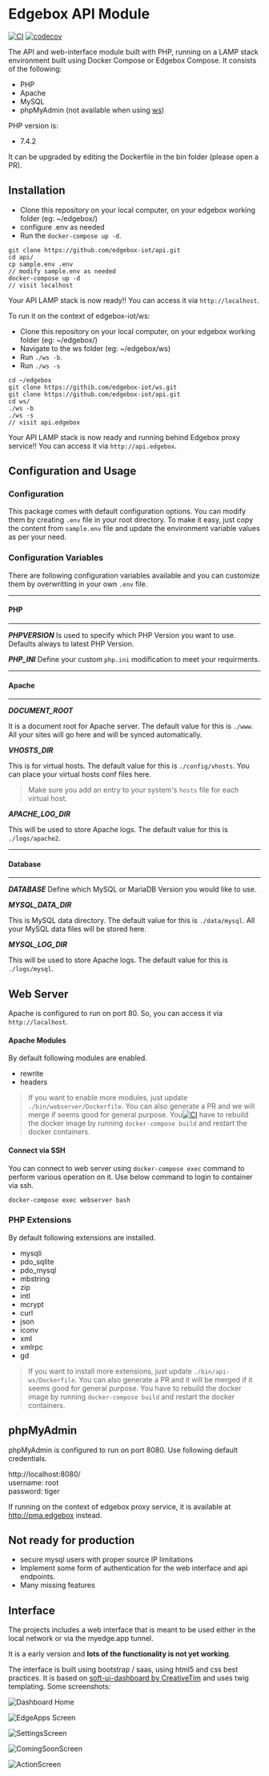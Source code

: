 #  Edgebox API Module

[![CI](https://github.com/edgebox-iot/api/actions/workflows/ci.yml/badge.svg)](https://github.com/edgebox-iot/api/actions/workflows/ci.yml)
[![codecov](https://codecov.io/gh/edgebox-iot/edgeboxctl/branch/main/graph/badge.svg?token=G7I9QC5CN7)](https://codecov.io/gh/edgebox-iot/edgeboxctl)

The API and web-interface module built with PHP, running on a LAMP stack environment built using Docker Compose or Edgebox Compose. It consists of the following:

* PHP
* Apache
* MySQL
* phpMyAdmin (not available when using [ws](https://github.com/edgebox-iot/ws))

PHP version is:

* 7.4.2

It can be upgraded by editing the Dockerfile in the bin folder (please open a PR).


##  Installation
 
* Clone this repository on your local computer, on your edgebox working folder (eg: ~/edgebox/)
* configure .env as needed 
* Run the `docker-compose up -d`.

```shell
git clone https://github.com/edgebox-iot/api.git
cd api/
cp sample.env .env
// modify sample.env as needed
docker-compose up -d
// visit localhost
```

Your API LAMP stack is now ready!! You can access it via `http://localhost`.

To run it on the context of edgebox-iot/ws:
* Clone this repository on your local computer, on your edgebox working folder (eg: ~/edgebox/)
* Navigate to the ws folder (eg: ~/edgebox/ws) 
* Run `./ws -b`.
* Run `./ws -s`

```shell
cd ~/edgebox
git clone https://githib.com/edgebox-iot/ws.git
git clone https://github.com/edgebox-iot/api.git
cd ws/
./ws -b
./ws -s
// visit api.edgebox
```

Your API LAMP stack is now ready and running behind Edgebox proxy service!! You can access it via `http://api.edgebox`.

##  Configuration and Usage

### Configuration
This package comes with default configuration options. You can modify them by creating `.env` file in your root directory.
To make it easy, just copy the content from `sample.env` file and update the environment variable values as per your need.

### Configuration Variables
There are following configuration variables available and you can customize them by overwritting in your own `.env` file.

---
#### PHP
---
_**PHPVERSION**_
Is used to specify which PHP Version you want to use. Defaults always to latest PHP Version. 

_**PHP_INI**_
Define your custom `php.ini` modification to meet your requirments. 

---
#### Apache 
---

_**DOCUMENT_ROOT**_

It is a document root for Apache server. The default value for this is `./www`. All your sites will go here and will be synced automatically.

_**VHOSTS_DIR**_

This is for virtual hosts. The default value for this is `./config/vhosts`. You can place your virtual hosts conf files here.

> Make sure you add an entry to your system's `hosts` file for each virtual host.

_**APACHE_LOG_DIR**_

This will be used to store Apache logs. The default value for this is `./logs/apache2`.

---
#### Database
---

_**DATABASE**_
Define which MySQL or MariaDB Version you would like to use. 

_**MYSQL_DATA_DIR**_

This is MySQL data directory. The default value for this is `./data/mysql`. All your MySQL data files will be stored here.

_**MYSQL_LOG_DIR**_

This will be used to store Apache logs. The default value for this is `./logs/mysql`.

## Web Server

Apache is configured to run on port 80. So, you can access it via `http://localhost`.

#### Apache Modules

By default following modules are enabled.

* rewrite
* headers

> If you want to enable more modules, just update `./bin/webserver/Dockerfile`. You can also generate a PR and we will merge if seems good for general purpose.
> You[![CI](https://github.com/edgebox-iot/api/actions/workflows/ci.yml/badge.svg)](https://github.com/edgebox-iot/api/actions/workflows/ci.yml) have to rebuild the docker image by running `docker-compose build` and restart the docker containers.

#### Connect via SSH

You can connect to web server using `docker-compose exec` command to perform various operation on it. Use below command to login to container via ssh.

```shell
docker-compose exec webserver bash
```

### PHP Extensions

By default following extensions are installed. 

* mysqli
* pdo_sqlite
* pdo_mysql
* mbstring
* zip
* intl
* mcrypt
* curl
* json
* iconv
* xml
* xmlrpc
* gd

> If you want to install more extensions, just update `./bin/api-ws/Dockerfile`. You can also generate a PR and it will be merged if it seems good for general purpose.
> You have to rebuild the docker image by running `docker-compose build` and restart the docker containers.

## phpMyAdmin

phpMyAdmin is configured to run on port 8080. Use following default credentials.

http://localhost:8080/  
username: root  
password: tiger

If running on the context of edgebox proxy service, it is available at http://pma.edgebox instead.

## Not ready for production

* secure mysql users with proper source IP limitations
* Implement some form of authentication for the web interface and api endpoints.
* Many missing features

## Interface

The projects includes a web interface that is meant to be used either in the local network or via the myedge.app tunnel.

It is a early version and **lots of the functionality is not yet working**.

The interface is built using bootstrap / saas, using html5 and css best practices. It is based on [soft-ui-dashboard by CreativeTim](https://github.com/creativetimofficial/soft-ui-dashboard) and uses twig templating. Some screenshots:

![Dashboard Home](https://user-images.githubusercontent.com/1270431/115163576-1f99f500-a0aa-11eb-85be-0169f71b568c.png)

![EdgeApps Screen](https://user-images.githubusercontent.com/1270431/115163589-2e80a780-a0aa-11eb-88f9-87d0b34e6290.png)

![SettingsScreen](https://user-images.githubusercontent.com/1270431/115163599-393b3c80-a0aa-11eb-8e86-aa21307f5c86.png)

![ComingSoonScreen](https://user-images.githubusercontent.com/1270431/115163605-4526fe80-a0aa-11eb-98af-4529aaeab94e.png)

![ActionScreen](https://user-images.githubusercontent.com/1270431/115163614-4fe19380-a0aa-11eb-992e-2a361cd8ffce.png)


